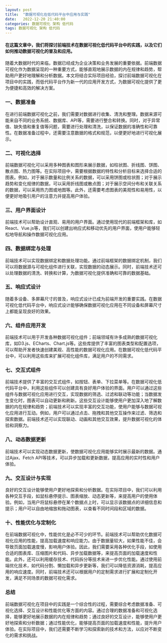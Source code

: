 ```yaml
---
layout: post
title:  "数据可视化在低代码平台中应用与实践"
date:   2022-12-20 21:40:00
categories: 数据可视化 架构 低代码
tags: 数据可视化 架构 低代码
---
```

#### 在这篇文章中，我们将探讨前端技术在数据可视化低代码平台中的实践，以及它们如何推动数据可视化的普及和应用。

随着大数据时代的来临，数据已经成为企业决策和业务发展的重要依据。前端数据可视化作为数据呈现的一种重要方式，能够直观地展示数据的内在规律和趋势，帮助用户更好地理解和分析数据。本文将结合实际项目经验，探讨前端数据可视化在项目中的实践，而低代码平台作为新一代的应用开发方式，为数据可视化提供了更为便捷和高效的解决方案。

### 一、数据准备

在进行前端数据可视化之前，我们需要对数据进行收集、清洗和整理。数据来源可能来自不同的业务系统、数据库、API等，需要进行整合和转换。同时，对于异常值、缺失值和重复值等问题，需要进行处理和清洗，以保证数据的准确性和可靠性。在数据准备过程中，还需要注意数据的格式和规范，以便更好地进行可视化展示。

### 二、可视化选择

前端数据可视化可以采用多种图表和图形来展示数据，如柱状图、折线图、饼图、散点图、热力图等。在实际项目中，需要根据数据的特性和分析目标来选择合适的图表。例如，对于展示数量和比例关系的数据，可以采用饼图或柱状图；对于展示趋势和变化规律的数据，可以采用折线图或散点图；对于展示空间分布和关联关系的数据，可以采用热力图或地图等。此外，还需要考虑图表的美观性和易用性，以便更好地吸引用户的注意力并提高用户体验。

### 三、用户界面设计

前端技术可以帮助设计直观、易用的用户界面。通过使用现代的前端框架和库，如React、Vue.js等，我们可以创建出响应式和移动优先的用户界面，使用户能够轻松地导航和操作数据可视化应用。

### 四、数据绑定与处理

前端技术可以实现数据绑定和数据处理功能。通过前端框架的数据绑定机制，我们可以将数据源与可视化组件进行关联，实现数据的动态展示。同时，前端技术还可以处理数据的清洗、转换和计算，为数据可视化提供准确和可靠的数据基础。

### 五、响应式设计
随着多设备、多屏幕尺寸的普及，响应式设计已成为前端开发的重要实践。在数据可视化低代码平台中，响应式设计能够确保数据可视化应用在不同设备和屏幕尺寸上都能呈现良好的效果。

### 六、组件应用开发
前端技术可以用于开发各种数据可视化组件；前端领域有许多成熟的数据可视化库，如D3.js、ECharts、Chart.js等。这些库提供了丰富的图表类型和配置选项，可以帮助开发者快速创建美观、高性能的数据可视化应用。在数据可视化低代码平台中，可以利用这些库来扩展可视化组件库，满足用户的不同需求。

### 七、交互式组件
前端技术提供了丰富的交互式组件，如按钮、表单、下拉菜单等。在数据可视化低代码平台中，利用这些组件可以创建具有良好用户体验的界面。用户可以通过这些组件与数据可视化应用进行交互，实现数据的筛选、过滤和联动等功能；当数据发生变化时，图表可以自动更新和刷新。这些交互设计能够使用户更加深入地了解数据的内在规律和趋势；前端技术可以实现丰富的交互功能，使用户能够与数据可视化应用进行互动。例如，用户可以通过点击、拖拽和其他交互操作来过滤、筛选和探索数据。前端技术还可以实现联动、动画和其他交互效果，提升数据可视化的体验和洞察力。

### 八、动态数据更新
前端技术可以实现动态数据更新，使数据可视化应用能够实时展示最新的数据。通过Ajax、Fetch API等技术，可以异步加载和更新数据，提高应用的实时性和用户体验。

### 九、交互设计与实现
良好的交互设计能够使用户更好地探索和分析数据。在实际项目中，我们可以利用各种交互手段，如鼠标悬停提示、图表缩放、动态更新等，来提高用户的使用体验。例如，当用户将鼠标悬停在某个数据点上时，可以显示该数据点的详细信息和提示；用户可以自由地缩放和拖动图表，以查看不同时间段和区域的数据。

### 十、性能优化与定制化

在前端数据可视化中，性能优化是必不可少的环节。前端技术可以帮助优化数据可视化应用的性能，提高加载速度和响应能力。由于数据量较大，如果性能不佳，会导致页面加载速度慢，影响用户体验。因此，我们需要采用各种优化手段，如使用合适的图表库、压缩图片和代码、异步加载数据等，来提高页面的加载速度和性能。此外，还可以利用缓存技术、代码拆分等技术来进一步优化性能。通过使用前端优化技术，如代码分割、懒加载和异步更新等，我们可以降低资源消耗，提高应用的响应速度。同时，前端技术还可以根据用户的定制需求进行扩展和定制化开发，满足不同场景的数据可视化需求。

### 总结

前端数据可视化在项目中的实践是一个综合性的过程，需要综合考虑数据准备、可视化选择、交互设计和性能优化等方面的内容。通过合理的数据准备和可视化选择，能够更好地展示数据的内在规律和趋势；通过良好的交互设计，能够使用户更好地探索和分析数据；通过性能优化，能够提高页面的加载速度和性能，提升用户体验。在实际项目中，我们还需要不断学习和探索新的技术和方法，以应对不断变化的需求和挑战。
